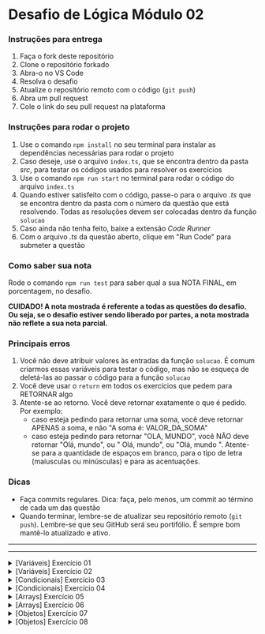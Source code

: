 # Desafio de Lógica Módulo 02

### Instruções para entrega

1. Faça o fork deste repositório
2. Clone o repositório forkado
3. Abra-o no VS Code
4. Resolva o desafio
5. Atualize o repositório remoto com o código (`git push`)
6. Abra um pull request
7. Cole o link do seu pull request na plataforma

### Instruções para rodar o projeto

1. Use o comando `npm install` no seu terminal para instalar as dependências necessárias para rodar o projeto
2. Caso deseje, use o arquivo `index.ts`, que se encontra dentro da pasta _src_, para testar os códigos usados para resolver os exercícios
3. Use o comando `npm run start` no terminal para rodar o código do arquivo `index.ts`
4. Quando estiver satisfeito com o código, passe-o para o arquivo _.ts_ que se encontra dentro da pasta com o número da questão que está resolvendo. Todas as resoluções devem ser colocadas dentro da função `solucao`
5. Caso ainda não tenha feito, baixe a extensão _Code Runner_
6. Com o arquivo _.ts_ da questão aberto, clique em "Run Code" para submeter a questão

### Como saber sua nota

Rode o comando `npm run test` para saber qual a sua NOTA FINAL, em porcentagem, no desafio.

**CUIDADO! A nota mostrada é referente a todas as questões do desafio. Ou seja, se o desafio estiver sendo liberado por partes, a nota mostrada não reflete a sua nota parcial.**

### Principais erros

1. Você não deve atribuir valores às entradas da função `solucao`. É comum criarmos essas variáveis para testar o código, mas não se esqueça de deletá-las ao passar o código para a função `solucao`
2. Você deve usar o `return` em todos os exercícios que pedem para RETORNAR algo
3. Atente-se ao retorno. Você deve retornar exatamente o que é pedido. Por exemplo:
   - caso esteja pedindo para retornar uma soma, você deve retornar APENAS a soma, e não "A soma é: VALOR_DA_SOMA"
   - caso esteja pedindo para retornar "OLA, MUNDO", você NÃO deve retornar "Olá, mundo", ou " Olá, mundo", ou "Olá, mundo ". Atente-se para a quantidade de espaços em branco, para o tipo de letra (maíusculas ou minúsculas) e para as acentuações.

### Dicas

- Faça commits regulares. Dica: faça, pelo menos, um commit ao término de cada um das questão
- Quando terminar, lembre-se de atualizar seu repositório remoto (`git push`). Lembre-se que seu GitHub será seu portifólio. É sempre bom mantê-lo atualizado e ativo.

---

---

<details>
<summary>[Variáveis] Exercício 01</summary>

# Conversão de temperatura

## Problema

O Calor é a energia transferida de um corpo para o outro quando existe diferença de temperatura. Já temperatura é a medida de agitação das moléculas (pequenas partes que compõe um corpo).

Quando dois ou mais corpos atingem a mesma temperatura dizemos que eles estão em equilíbrio térmico. Podemos então comparar estes objetos para fazer medidas. É assim que funciona o termômetro.

Existem diversas escalas de temperatura. As mais conhecidas são Celsius, Fahrenheit e Kelvin.

William Tomson, conhecido como Lord Kelvin, estudando o comportamento do gases, descobriu a menor temperatura que um corpo poderia atingir, que seria equivalente a -273°C. A partir daí determinou o ponto zero de sua escala. Criou assim o que chamamos de escala absoluta.

A conversão de graus Celsius para Kelvin é dada pela fórmula

$kelvin = celsius + 273$

## Entrada

A entrada será composta por uma variável:

- `celsius`: variável do tipo number que armazena uma temperatura medida em graus Celsius

## Saída

Seu programa deve **RETORNAR** a temperatura convertida para Kelvin.

## Exemplos

### Entrada 1

```ts
celsius = 10;
```

### Saída 1

283

### Explicação 1

10 graus celsius corresponde à 273 + 10 = 283 kelvins.

</details>

<details>
<summary>[Variáveis] Exercício 02</summary>

# Mercado de Câmbio

## Problema

O mercado de câmbio, também conhecido como mercado Forex (Foreign Exchange), é onde as moedas são negociadas. Funciona de forma descentralizada, o que significa que não há uma única bolsa central onde todas as transações ocorrem. Em vez disso, o mercado de câmbio é composto por uma rede global de bancos, instituições financeiras, corretoras e traders que compram e vendem moedas.

Os participantes do mercado compram uma moeda e vendem outra simultaneamente, esperando que o valor da moeda comprada aumente em relação à moeda vendida.

O resultado (lucro ou prejuízo) de uma operação pode ser calculado como

$resultado = (preco ~ na ~ venda - preco ~ na ~ compra) \cdot valor ~ investido$

Se o valor for positivo, o investidor teve lucro; se negativo, prejuízo.

Você está desenvolvendo um programa para calcular o resultado de uma operação realizada nesse mercado.

## Entrada

A entrada será composta por três variáveis:

- `precoVenda`: variável do tipo _number_ que armazena qual o valor pago na venda
- `precoCompra`: variável do tipo _number_ que armazena qual o valor pago na compra
- `valorInvestido`: valor que foi investido

## Saída

Seu programa deve **RETORNAR** o resultado da operação realizada.

## Exemplos

### Entrada 1

```ts
precoVenda = 6.5;
precoCompra = 6.4;
valorInvestido = 1000;
```

### Saída 1

100

### Explicação 1

O lucro foi de

lucro = $(6.5 - 6.4) \cdot 1000 = 0.1 \cdot 1000 = 100$

### Entrada 2

```ts
precoVenda = 3;
precoCompra = 3.5;
valorInvestido = 1000;
```

### Saída 1

-500

### Explicação 1

O prejuízo foi de

prejuízo = $(3 - 3.5) \cdot 1000 = 0.5 \cdot 1000 = -500$

</details>

<details>

<summary>[Condicionais] Exercício 03</summary>

# Criptografia

## Problema

Quando um usuário faz cadastro em um sistema ou quando ele decide atualizar sua senha, é realizada uma criptografia, que é a conversão de texto simples legível por humanos em texto incompreensível. Essa prática protege as senhas dos usuários contra acesso não autorizado por parte de invasores. Mesmo que o banco de dados (local onde a senha criptografada fica armazenada) seja comprometido, as senhas não podem ser facilmente decifradas.

Você está desenvolvendo a parte do programa responsável pelo login do usuário. Essa funcionalidade é responsável por comparar a senha digitada pelo usuário com a senha criptografada que vem do banco de dados.

A criptografia usada no projeto é simples. Para criptografar a senha é adicionado ao início e ao fim a palavra "cubos". Por exemplo, se a senha escolhida pelo usuário for "1234", a senha criptografada é "cubos1234cubos".

## Entrada

A entrada será composta por duas variáveis:

- `senhaDigitada`: string que armazena a senha digitada pelo usuário no momento da tentativa de login
- `senhaCriptografada`: string que armazena a senha criptografada que vem do banco de dados

## Saída

Seu programa deve **RETORNAR**:

- `LOGIN NAO AUTORIZADO`: caso a senha não esteja correta
- `LOGIN AUTORIZADO`: caso a senha esteja correta

## Exemplos

### Entrada 1

```ts
senhaDigitada = "cruzeiro";
senhaCriptografada = "cuboscruzeirocubos";
```

### Saída 1

"LOGIN AUTORIZADO"

### Explicação 1

Veja que a senha criptografada é composta por:

"cubos" + `SENHA` + "cubos"

Comparando essa estrutura com a senha criptografada que veio no banco de dados, temos:

"cubos" + "cruzeiro" + "cubos"

Portanto, a senha digitada é igual à senha cadastrada no banco de dados sem a criptografia (descriptografada).

</details>

<details>
<summary>[Condicionais] Exercício 04</summary>

# Programa fidelidade

## Problema

Um programa de fidelidade em um supermercado oferece descontos aos clientes com base na quantidade total de pontos acumulados. A política de descontos é a seguinte:

- Se um cliente acumular menos de 100 pontos, não receberá nenhum desconto.
- Se um cliente acumular de 100 a 500 pontos, receberá um desconto de 10% em suas compras.
- Se um cliente acumular mais de 500 pontos, receberá um desconto de 20% em suas compras.

Escreva um programa que calcule o valor total da compra com base na política de desconto do programa de fidelidade.

O valor total da compra é calculado como

$valor ~ total = valor ~ compra - desconto \cdot valor ~ compra$

## Entrada

A entrada será composta por duas variáveis:

- `pontosAcumulados`: number que armazena quantos pontos o cliente acumulou no programa de fidelidade
- `valorCompra`: valor da compra sem o desconto

**OBS: 10% corresponde a 0.1, e 20% corresponde a 0.2. Esses são os valores que você deve usar no cálculo**

## Saída

Seu programa deve **RETORNAR** o valor total da compra (valor com o desconto aplicado).

## Exemplos

### Entrada 1

```ts
pontosAcumulados = 600;
valorCompra = 500;
```

### Saída 1

400

### Explicação 1

O cliente acumulou 600 pontos, o que corresponde a um desconto de 20% (0.2). Sendo assim, ele pagará

$valor ~ total = 500 - 0.2 \cdot 500 = 500 - 100 = 400$

### Entrada 2

```ts
pontosAcumulados = 150;
valorCompra = 100;
```

### Saída 2

90

### Explicação 2

O cliente acumulou 150 pontos, o que corresponde a um desconto de 10% (0.1). Sendo assim, ele pagará

$valor ~ total = 100 - 0.1 \cdot 100 = 100 - 10 = 90$

</details>

<details>
<summary>[Arrays] Exercício 05</summary>

# Vendas semanais

## Problema

Você trabalha como desenvolvedor para uma rede de lojas e está desenvolvendo uma funcionalidade para calcular o valor total das vendas realizadas durante uma semana.

## Entrada

A entrada será composta por uma variável:

- `vendasDiarias`: array de number em que cada posição armazena o total de vendas realizadas em um dia da semana

## Saída

Seu programa deve **RETORNAR** o valor total das vendas na semana.

## Exemplos

### Entrada 1

```ts
vendasDiarias = [150.5, 200.25, 180.75, 220, 190.8, 210.3, 250.6];
```

### Saída 1

1403.20

### Explicação 1

O total de vendas na semana é de

$total = 150.5 + 200.25 + 180.75 + 220 + 190.8 + 210.3 + 250.6 = 1403.20$

</details>

<details>
<summary>[Arrays] Exercício 06</summary>

# Desempenho de investimento

## Problema

Um analista financeiro está analisando o desempenho de uma carteira de investimentos ao longo do tempo. Ele tem uma lista de retornos diários sobre o investimento armazenados em um array. Ele deseja determinar se a carteira obteve um desempenho positivo ou negativo durante o período de análise. Escreva um programa que o ajude a determinar isso.

## Entrada

A entrada será composta por uma variável:

- `resultados`: array de number em que cada posição armazena o lucro (número positivo), prejuízo (número negativo) ou neutro (zero) de uma determinada carteira ao longo do tempo

## Saída

Seu programa deve **RETORNAR**:

- `POSITIVO`: se a quantidade de lucros for maior que a quantidade de prejuízos
- `NEGATIVO`: se a quantidade de prejuízos for maior que a quantidade de lucros
- `NEUTRO`: se a quantidade de lucros for igual à quantidade de prejuízos

## Exemplos

### Entrada 1

```ts
resultados = [0.02, -0.01, 0.03, -0.005, 0.01, -0.02];
```

### Saída 1

"NEUTRO"

### Explicação 1

A carteira analisada teve 3 lucros e 3 prejuízos.

### Entrada 2

```ts
resultados = [0.01, 0.005, -0.003, 0.002, -0.001, 0.004, 0.8, 0];
```

### Saída 1

"POSITIVO"

### Explicação 1

A carteira analisada teve 5 lucros, 2 prejuízos e 1 valor neutro.

</details>

<details>
<summary>[Objetos] Exercício 07</summary>

# Entrega em atraso

## Problema

Você, como desenvolvedor de uma empresa que possui um aplicativo de entregas, está desenvolvendo a funcionalidade que mostra ao usuário se a entrega dele está ou não em atraso.

## Entrada

A entrada será composta por duas variáveis:

- `dadosEntrega`: objeto que possui as propriedades `pedido`, `quantidade` e `estimativaEntrega`, que armazenam, respectivamente, o produto que foi pedido, a quantidade e a estimativa do dia em que a entrega será realizada
- `diaAtual`: variável do tipo number que armazena qual o dia atual

## Saída

Seu programa deve **RETORNAR**:

- `ENTREGA ATRASADA`: caso o dia atual seja posterior ao dia estimado para a entrega
- `ENTREGA NAO ATRASADA`: caso o dia atual seja anterior ou igual ao dia estimado para a entrega

## Exemplos

### Entrada 1

```ts
dadosEntrega = {
  pedido: "TV LED 24 polegadas",
  quantidade: 2,
  estimativaEntrega: 10,
};
diaAtual = 11;
```

### Saída 1

"ENTREGA ATRASADA"

### Explicação 1

A entrega estava prevista para o dia 10, e o dia atual é 11. Ou seja, a entrega está com um dia em atraso.

</details>

<details>
<summary>[Objetos] Exercício 08</summary>

# Despacho de mala

## Problema

Você, como desenvolvedor de software do aeroporto de Guarulhos, deve desenvolver um programa que mostrará a lista de passageiros que terão que pagar uma taxa imposta sobre malas que pesam mais de 23kg.

## Entrada

A entrada será composta uma variável:

- `dadosPassageiros`: array de objetos. Cada objeto contém o nome e quanto pesa a mala de um determinado passageiro

## Saída

Seu programa deve **RETORNAR**:

- os nomes, separados pelo símbolo `" - "`, ou seja, por um espaço em branco, um traço e outro espaço em branco (veja o exemplo), dos passageiros que terão que pagar a taxa
- `SEM PASSAGEIROS`: caso nenhum dos passageiros tenha que pagar a taxa

## Exemplos

### Entrada 1

```ts
dadosPassageiros = [
  {
    nome: "Passageiro A",
    pesoMala: 25,
  },
  {
    nome: "Passageiro B",
    pesoMala: 10,
  },
  {
    nome: "Passageiro C",
    pesoMala: 24,
  },
  {
    nome: "Passageiro D",
    pesoMala: 22,
  },
  {
    nome: "Passageiro E",
    pesoMala: 40,
  },
];
```

### Saída 1

"Passageiro A - Passageiro C - Passageiro E"

### Explicação 1

Os passageiros A, C e E possuem malas que pesam mais que 23kg.

</details>
